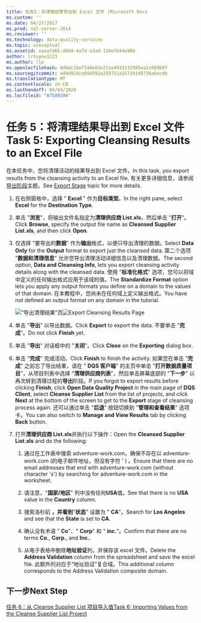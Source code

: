 ```yaml
---
title: 任务5：将清理结果导出到 Excel 文件 |Microsoft Docs
ms.custom: ''
ms.date: 04/27/2017
ms.prod: sql-server-2014
ms.reviewer: ''
ms.technology: data-quality-services
ms.topic: conceptual
ms.assetid: eaeafd65-d0d4-4a7d-a3ad-110ef644e90b
author: lrtoyou1223
ms.author: lle
ms.openlocfilehash: 0dbdc1bef348e03e211e4933132985ea2c089b97
ms.sourcegitcommit: ad4d92dce894592a259721a1571b1d8736abacdb
ms.translationtype: MT
ms.contentlocale: zh-CN
ms.lasthandoff: 08/04/2020
ms.locfileid: "87589394"
---
```

# <a name="task-5-exporting-cleansing-results-to-an-excel-file"></a><span data-ttu-id="6f9f0-102">任务 5：将清理结果导出到 Excel 文件</span><span class="sxs-lookup"><span data-stu-id="6f9f0-102">Task 5: Exporting Cleansing Results to an Excel File</span></span>
  <span data-ttu-id="6f9f0-103">在本任务中，您将清理活动的结果导出到 Excel 文件。</span><span class="sxs-lookup"><span data-stu-id="6f9f0-103">In this task, you export results from the cleansing activity to an Excel file.</span></span> <span data-ttu-id="6f9f0-104">有关更多详细信息，请参阅[导出阶段](https://msdn.microsoft.com/library/hh213061.aspx#Export)主题。</span><span class="sxs-lookup"><span data-stu-id="6f9f0-104">See [Export Stage](https://msdn.microsoft.com/library/hh213061.aspx#Export) topic for more details.</span></span>  
  
1.  <span data-ttu-id="6f9f0-105">在右侧窗格中，选择 " **Excel** " 作为**目标类型**。</span><span class="sxs-lookup"><span data-stu-id="6f9f0-105">In the right pane, select **Excel** for the **Destination Type**.</span></span>  
  
2.  <span data-ttu-id="6f9f0-106">单击 "**浏览**"，将输出文件名指定为**清理供应商 List.xls**，然后单击 "**打开**"。</span><span class="sxs-lookup"><span data-stu-id="6f9f0-106">Click **Browse**, specify the output file name as **Cleansed Supplier List.xls**, and then click **Open**.</span></span>  
  
3.  <span data-ttu-id="6f9f0-107">仅选择 "要导出的**数据**" 作为**输出**格式，以便只导出清理的数据。</span><span class="sxs-lookup"><span data-stu-id="6f9f0-107">Select **Data Only** for the **Output** format to export just the cleansed data.</span></span> <span data-ttu-id="6f9f0-108">第二个选项 "**数据和清理信息**" 允许您导出清理活动详细信息以及清理数据。</span><span class="sxs-lookup"><span data-stu-id="6f9f0-108">The second option, **Data and Cleansing Info**, lets you export cleansing activity details along with the cleansed data.</span></span> <span data-ttu-id="6f9f0-109">使用 "**标准化格式**" 选项，您可以将域中定义的任何输出格式应用于该域的值。</span><span class="sxs-lookup"><span data-stu-id="6f9f0-109">The **Standardize Format** option lets you apply any output formats you define on a domain to the values of that domain.</span></span> <span data-ttu-id="6f9f0-110">在本教程中，您尚未在任何域上定义输出格式。</span><span class="sxs-lookup"><span data-stu-id="6f9f0-110">You have not defined an output format on any domain in the tutorial.</span></span>  
  
     <span data-ttu-id="6f9f0-111">![“导出清理结果”页](../../2014/tutorials/media/et-exportingcleansingresultstoanexcelfile.jpg "“导出清理结果”页")</span><span class="sxs-lookup"><span data-stu-id="6f9f0-111">![Export Cleansing Results Page](../../2014/tutorials/media/et-exportingcleansingresultstoanexcelfile.jpg "Export Cleansing Results Page")</span></span>  
  
4.  <span data-ttu-id="6f9f0-112">单击 "**导出**" 以导出数据。</span><span class="sxs-lookup"><span data-stu-id="6f9f0-112">Click **Export** to export the data.</span></span> <span data-ttu-id="6f9f0-113">不要单击 "**完成**"。</span><span class="sxs-lookup"><span data-stu-id="6f9f0-113">Do not click **Finish** yet.</span></span>  
  
5.  <span data-ttu-id="6f9f0-114">单击 "**导出**" 对话框中的 "**关闭**"。</span><span class="sxs-lookup"><span data-stu-id="6f9f0-114">Click **Close** on the **Exporting** dialog box.</span></span>  
  
6.  <span data-ttu-id="6f9f0-115">单击 "**完成**" 完成活动。</span><span class="sxs-lookup"><span data-stu-id="6f9f0-115">Click **Finish** to finish the activity.</span></span> <span data-ttu-id="6f9f0-116">如果您在单击 "**完成**" 之前忘了导出结果，请在 " **DQS 客户端**" 的主页中单击 "**打开数据质量项目**"，从项目列表中选择 "**清理供应商列表**"，然后单击屏幕底部的 "**下一步**" 以再次转到清理过程的**导出**阶段。</span><span class="sxs-lookup"><span data-stu-id="6f9f0-116">If you forgot to export results before clicking **Finish**, click **Open Data Quality Project** in the main page of **DQS Client**, select **Cleanse Supplier List** from the list of projects, and click **Next** at the bottom of the screen to get to the **Export** stage of cleansing process again.</span></span> <span data-ttu-id="6f9f0-117">还可以通过单击 "**后退**" 按钮切换到 "**管理和查看结果**" 选项卡。</span><span class="sxs-lookup"><span data-stu-id="6f9f0-117">You can also switch to **Manage and View Results** tab by clicking **Back** button.</span></span>  
  
7.  <span data-ttu-id="6f9f0-118">打开**清理供应商 List.xls**并执行以下操作：</span><span class="sxs-lookup"><span data-stu-id="6f9f0-118">Open the **Cleansed Supplier List.xls** and do the following:</span></span>  
  
    1.  <span data-ttu-id="6f9f0-119">通过在工作表中搜索 adventure-work.com，确保不存在以 adventure-work.com (的电子邮件地址，但没有字符 ' ) 。</span><span class="sxs-lookup"><span data-stu-id="6f9f0-119">Ensure that there are no email addresses that end with adventure-work.com (without character 's') by searching for adventure-work.com in the worksheet.</span></span>  
  
    2.  <span data-ttu-id="6f9f0-120">请注意，"**国家/地区**" 列中没有任何**USA**值。</span><span class="sxs-lookup"><span data-stu-id="6f9f0-120">See that there is no **USA** value in the **Country** column.</span></span>  
  
    3.  <span data-ttu-id="6f9f0-121">搜索洛杉矶 **，并看到**"**状态**" 设置为 " **CA**"。</span><span class="sxs-lookup"><span data-stu-id="6f9f0-121">Search for **Los Angeles** and see that the **State** is set to **CA**.</span></span>  
  
    4.  <span data-ttu-id="6f9f0-122">确认没有术语 " **Co**"、" **Corp**" 和 " **inc.**"。</span><span class="sxs-lookup"><span data-stu-id="6f9f0-122">Confirm that there are no terms **Co.**, **Corp.**, and **Inc.**.</span></span>  
  
    5.  <span data-ttu-id="6f9f0-123">从电子表格中删除**地址验证**列，并保存该 excel 文件。</span><span class="sxs-lookup"><span data-stu-id="6f9f0-123">Delete the **Address Validation** column from the spreadsheet and save the excel file.</span></span> <span data-ttu-id="6f9f0-124">此额外列对应于“地址验证”复合域。</span><span class="sxs-lookup"><span data-stu-id="6f9f0-124">This additional column corresponds to the Address Validation composite domain.</span></span>  
  
## <a name="next-step"></a><span data-ttu-id="6f9f0-125">下一步</span><span class="sxs-lookup"><span data-stu-id="6f9f0-125">Next Step</span></span>  
 [<span data-ttu-id="6f9f0-126">任务 6：从 Cleanse Supplier List 项目导入值</span><span class="sxs-lookup"><span data-stu-id="6f9f0-126">Task 6: Importing Values from the Cleanse Supplier List Project</span></span>](../../2014/tutorials/task-6-importing-values-from-the-cleanse-supplier-list-project.md)  
  
  

